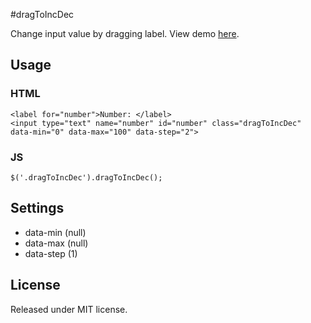 #dragToIncDec

Change input value by dragging label. View demo [here](http://demo.idered.pl/jQuery.dragToIncDec).

## Usage

### HTML

	<label for="number">Number: </label>
	<input type="text" name="number" id="number" class="dragToIncDec" data-min="0" data-max="100" data-step="2">

### JS

	$('.dragToIncDec').dragToIncDec();

## Settings

* data-min (null)
* data-max (null)
* data-step (1)

## License

Released under MIT license.
